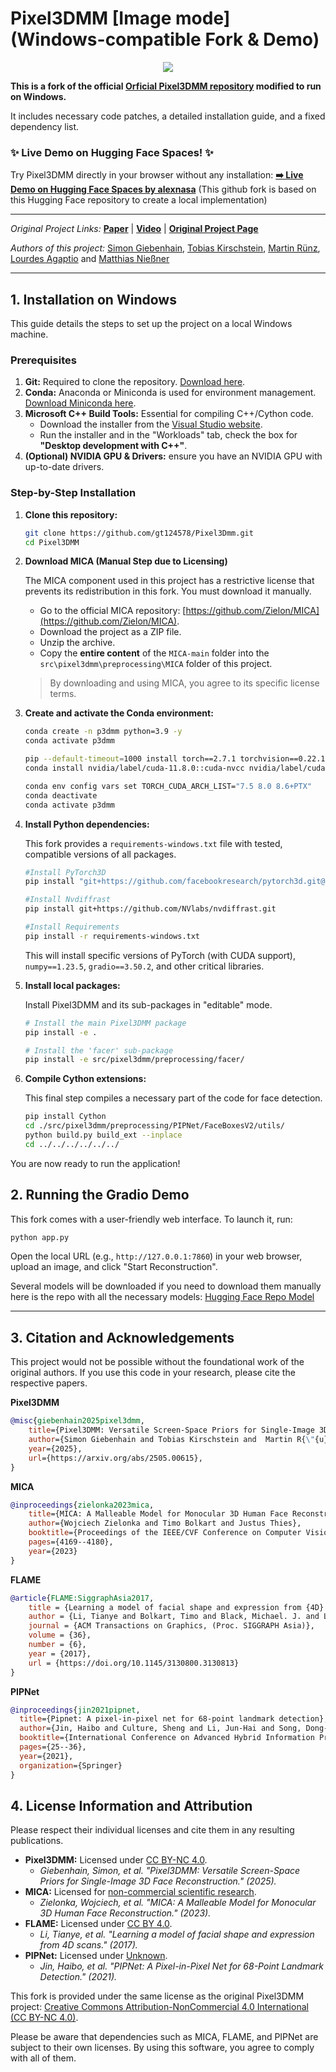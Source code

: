 # Pixel3DMM [Image mode] (Windows-compatible Fork & Demo)

<div style="text-align: center">
<img src="media/banner.gif" />
</div>

**This is a fork of the official [Orficial Pixel3DMM repository]((https://simongiebenhain.github.io/pixel3dmm/)) modified to run on Windows.**

It includes necessary code patches, a detailed installation guide, and a fixed dependency list.

### ✨ Live Demo on Hugging Face Spaces! ✨

Try Pixel3DMM directly in your browser without any installation:
**[➡️ Live Demo on Hugging Face Spaces by alexnasa](https://huggingface.co/spaces/alexnasa/pixel3dmm)**
(This github fork is based on this Hugging Face repository to create a local implementation)
<br>

---

*Original Project Links:*
[**Paper**](https://arxiv.org/abs/2505.00615) | [**Video**](https://www.youtube.com/watch?v=BwxwEXJwUDc) | [**Original Project Page**](https://simongiebenhain.github.io/pixel3dmm/)

*Authors of this project:*
[Simon Giebenhain](https://simongiebenhain.github.io/), 
[Tobias Kirschstein](https://niessnerlab.org/members/tobias_kirschstein/profile.html), 
[Martin Rünz](https://www.martinruenz.de/), 
[Lourdes Agaptio](https://scholar.google.com/citations?user=IRMX4-4AAAAJ&hl=en) and 
[Matthias Nießner](https://niessnerlab.org/members/matthias_niessner/profile.html)  

---

## 1. Installation on Windows

This guide details the steps to set up the project on a local Windows machine.

### Prerequisites

1.  **Git:** Required to clone the repository. [Download here](https://git-scm.com/).
2.  **Conda:** Anaconda or Miniconda is used for environment management. [Download Miniconda here](https://docs.conda.io/en/latest/miniconda.html).
3.  **Microsoft C++ Build Tools:** Essential for compiling C++/Cython code.
    -   Download the installer from the [Visual Studio website](https://visualstudio.microsoft.com/fr/downloads/).
    -   Run the installer and in the "Workloads" tab, check the box for **"Desktop development with C++"**.
4.  **(Optional) NVIDIA GPU & Drivers:** ensure you have an NVIDIA GPU with up-to-date drivers.

### Step-by-Step Installation

1.  **Clone this repository:**
    ```bash
    git clone https://github.com/gt124578/Pixel3Dmm.git
    cd Pixel3DMM
    ```

2.  **Download MICA (Manual Step due to Licensing)**
    
    The MICA component used in this project has a restrictive license that prevents its redistribution in this fork. You must download it manually.
    -   Go to the official MICA repository: [https://github.com/Zielon/MICA](https://github.com/Zielon/MICA).
    -   Download the project as a ZIP file.
    -   Unzip the archive.
    -   Copy the **entire content** of the `MICA-main` folder into the `src\pixel3dmm\preprocessing\MICA` folder of this project.
    
    > By downloading and using MICA, you agree to its specific license terms.

3.  **Create and activate the Conda environment:**
    ```bash
    conda create -n p3dmm python=3.9 -y
    conda activate p3dmm

    pip --default-timeout=1000 install torch==2.7.1 torchvision==0.22.1 torchaudio==2.7.1 --index-url https://download.pytorch.org/whl/cu118
    conda install nvidia/label/cuda-11.8.0::cuda-nvcc nvidia/label/cuda-11.8.0::cuda-cccl nvidia/label/cuda-11.8.0::cuda-cudart nvidia/label/cuda-11.8.0::cuda-cudart-dev nvidia/label/cuda-11.8.0::libcusparse nvidia/label/cuda-11.8.0::libcusparse-dev nvidia/label/cuda-11.8.0::libcublas nvidia/label/cuda-11.8.0::libcublas-dev nvidia/label/cuda-11.8.0::libcurand nvidia/label/cuda-11.8.0::libcurand-dev nvidia/label/cuda-11.8.0::libcusolver nvidia/label/cuda-11.8.0::libcusolver-dev
    ```

    ```bash
    conda env config vars set TORCH_CUDA_ARCH_LIST="7.5 8.0 8.6+PTX"
    conda deactivate 
    conda activate p3dmm
    ```

4.  **Install Python dependencies:**
    
    This fork provides a `requirements-windows.txt` file with tested, compatible versions of all packages.
    ```bash
    #Install PyTorch3D
    pip install "git+https://github.com/facebookresearch/pytorch3d.git@stable"
    
    #Install Nvdiffrast
    pip install git+https://github.com/NVlabs/nvdiffrast.git
    
    #Install Requirements 
    pip install -r requirements-windows.txt
    ```
    This will install specific versions of PyTorch (with CUDA support), `numpy==1.23.5`, `gradio==3.50.2`, and other critical libraries.

5.  **Install local packages:**
    
    Install Pixel3DMM and its sub-packages in "editable" mode.
    ```bash
    # Install the main Pixel3DMM package
    pip install -e .

    # Install the 'facer' sub-package
    pip install -e src/pixel3dmm/preprocessing/facer/
    ```

6.  **Compile Cython extensions:**
    
    This final step compiles a necessary part of the code for face detection.
    ```bash
    pip install Cython
    cd ./src/pixel3dmm/preprocessing/PIPNet/FaceBoxesV2/utils/
    python build.py build_ext --inplace
    cd ../../../../../../
    ```

You are now ready to run the application!

## 2. Running the Gradio Demo

This fork comes with a user-friendly web interface. To launch it, run:
```bash
python app.py
```
Open the local URL (e.g., `http://127.0.0.1:7860`) in your web browser, upload an image, and click "Start Reconstruction".

Several models will be downloaded if you need to download them manually here is the repo with all the necessary models: [Hugging Face Repo Model](https://huggingface.co/alexnasa/pixel3dmm/tree/main)


---

## 3. Citation and Acknowledgements

This project would not be possible without the foundational work of the original authors. If you use this code in your research, please cite the respective papers.

**Pixel3DMM**
```bibtex
@misc{giebenhain2025pixel3dmm,
    title={Pixel3DMM: Versatile Screen-Space Priors for Single-Image 3D Face Reconstruction},
    author={Simon Giebenhain and Tobias Kirschstein and  Martin R{\"{u}}nz and Lourdes Agapito and Matthias Nie{\ss}ner},
    year={2025},
    url={https://arxiv.org/abs/2505.00615},
}
```

**MICA**
```bibtex
@inproceedings{zielonka2023mica,
    title={MICA: A Malleable Model for Monocular 3D Human Face Reconstruction},
    author={Wojciech Zielonka and Timo Bolkart and Justus Thies},
    booktitle={Proceedings of the IEEE/CVF Conference on Computer Vision and Pattern Recognition (CVPR)},
    pages={4169--4180},
    year={2023}
}
```

**FLAME**
```bibtex
@article{FLAME:SiggraphAsia2017,
    title = {Learning a model of facial shape and expression from {4D} scans},
    author = {Li, Tianye and Bolkart, Timo and Black, Michael. J. and Li, Hao and Romero, Javier},
    journal = {ACM Transactions on Graphics, (Proc. SIGGRAPH Asia)},
    volume = {36},
    number = {6},
    year = {2017},
    url = {https://doi.org/10.1145/3130800.3130813}
}
```

**PIPNet**
```bibtex
@inproceedings{jin2021pipnet,
  title={Pipnet: A pixel-in-pixel net for 68-point landmark detection},
  author={Jin, Haibo and Culture, Sheng and Li, Jun-Hai and Song, Dong-Gyu},
  booktitle={International Conference on Advanced Hybrid Information Processing},
  pages={25--36},
  year={2021},
  organization={Springer}
}
```



## 4. License Information and Attribution

Please respect their individual licenses and cite them in any resulting publications.

-   **Pixel3DMM:** Licensed under [CC BY-NC 4.0](https://github.com/SimonGiebenhain/pixel3dmm/blob/master/LICENSE).
    -   *Giebenhain, Simon, et al. "Pixel3DMM: Versatile Screen-Space Priors for Single-Image 3D Face Reconstruction." (2025).*
-   **MICA:** Licensed for [non-commercial scientific research](https://github.com/Zielon/MICA/tree/master?tab=License-1-ov-file).
    -   *Zielonka, Wojciech, et al. "MICA: A Malleable Model for Monocular 3D Human Face Reconstruction." (2023).*
-   **FLAME:** Licensed under [CC BY 4.0](https://flame.is.tue.mpg.de/modellicense.html).
    -   *Li, Tianye, et al. "Learning a model of facial shape and expression from 4D scans." (2017).*
-   **PIPNet:** Licensed under [Unknown](https://github.com/M-Nauta/PIPNet).
    -   *Jin, Haibo, et al. "PIPNet: A Pixel-in-Pixel Net for 68-Point Landmark Detection." (2021).*



This fork is provided under the same license as the original Pixel3DMM project: [Creative Commons Attribution-NonCommercial 4.0 International (CC BY-NC 4.0)](https://creativecommons.org/licenses/by-nc/4.0/).

Please be aware that dependencies such as MICA, FLAME, and PIPNet are subject to their own licenses. By using this software, you agree to comply with all of them.


